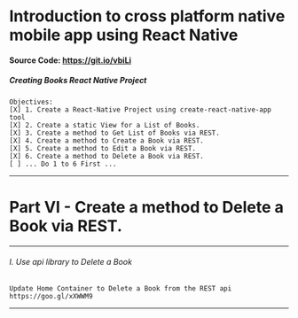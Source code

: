 Introduction to cross platform native mobile app using React Native
===

#### Source Code: https://git.io/vbiLi

##### Creating Books React Native Project

    Objectives:
    [X] 1. Create a React-Native Project using create-react-native-app tool
    [X] 2. Create a static View for a List of Books.
    [X] 3. Create a method to Get List of Books via REST.
    [X] 4. Create a method to Create a Book via REST.
    [X] 5. Create a method to Edit a Book via REST.
    [X] 6. Create a method to Delete a Book via REST.
    [ ] ... Do 1 to 6 First ...

---

Part VI - Create a method to Delete a Book via REST.
===
---

###### I. Use api library to Delete a Book

    Update Home Container to Delete a Book from the REST api
    https://goo.gl/xXWWM9

---
